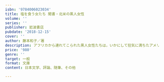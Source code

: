 ```yaml
---
isbn: '9784006023034'
title: 塩を食う女たち 聞書・北米の黒人女性
volume: ''
series: ''
publisher: 岩波書店
pubdate: '2018-12-15'
cover: ''
author: 藤本和子／著
description: アフリカから連れてこられた黒人女性たちは，いかにして狂気に満ちたアメリカ社会を生き延びてきたのか．
price: '980'
genre: ''
target: 一般
format: 文庫
content: 日本文学、評論、随筆、その他

---
```

